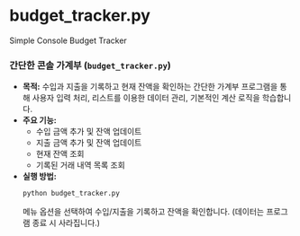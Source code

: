 # budget_tracker.py
Simple Console Budget Tracker
###  간단한 콘솔 가계부 (`budget_tracker.py`)

* **목적:** 수입과 지출을 기록하고 현재 잔액을 확인하는 간단한 가계부 프로그램을 통해 사용자 입력 처리, 리스트를 이용한 데이터 관리, 기본적인 계산 로직을 학습합니다.
* **주요 기능:**
    * 수입 금액 추가 및 잔액 업데이트
    * 지출 금액 추가 및 잔액 업데이트
    * 현재 잔액 조회
    * 기록된 거래 내역 목록 조회
* **실행 방법:**
    ```bash
    python budget_tracker.py
    ```
    메뉴 옵션을 선택하여 수입/지출을 기록하고 잔액을 확인합니다. (데이터는 프로그램 종료 시 사라집니다.)
